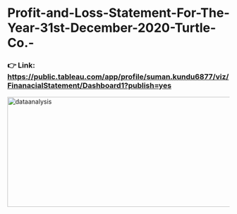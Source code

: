 # Profit-and-Loss-Statement-For-The-Year-31st-December-2020-Turtle-Co.-

### 👉 Link: https://public.tableau.com/app/profile/suman.kundu6877/viz/FinanacialStatement/Dashboard1?publish=yes

<img align="center" alt="dataanalysis"  width = "1000" height = "250px" src="https://miro.medium.com/v2/resize:fit:679/1*cXdJh394X6YIzRCvXsaJzg.gif">
